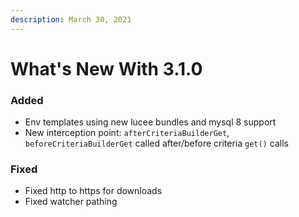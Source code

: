 ```yaml
---
description: March 30, 2021
---
```


# What's New With 3.1.0

### Added

* Env templates using new lucee bundles and mysql 8 support
* New interception point: `afterCriteriaBuilderGet`, `beforeCriteriaBuilderGet` called after/before criteria `get()` calls

### Fixed

* Fixed http to https for downloads
* Fixed watcher pathing

